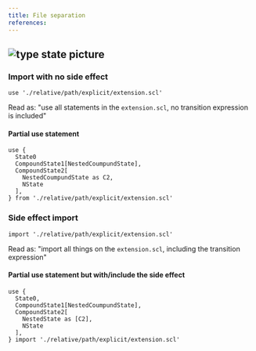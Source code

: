 ```yaml
---
title: File separation
references:
---
```

![type state picture]()
---
### Import with no side effect
```scl
use './relative/path/explicit/extension.scl'
```
Read as: "use all statements in the `extension.scl`, no transition expression is included"

#### Partial use statement
```scl
use {
  State0
  CompoundState1[NestedCoumpundState],
  CompoundState2[
    NestedCoumpundState as C2,
    NState
  ],
} from './relative/path/explicit/extension.scl'
```

### Side effect import
```scl
import './relative/path/explicit/extension.scl'
```
Read as: "import all things on the `extension.scl`, including the transition expression"

#### Partial use statement but with/include the side effect
```scl
use {
  State0,
  CompoundState1[NestedCoumpundState],
  CompoundState2[
    NestedState as [C2],
    NState
  ],
} import './relative/path/explicit/extension.scl'
```
